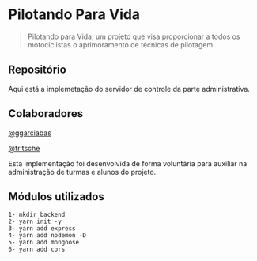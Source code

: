 # Pilotando Para Vida

> Pilotando para Vida, um projeto que visa proporcionar a todos os motociclistas o aprimoramento de técnicas de pilotagem.

## Repositório

Aqui está a implemetação do servidor de controle da parte administrativa.

## Colaboradores

[@ggarciabas](https://github.com/ggarciabas)

[@fritsche](https://github.com/fritsche)

Esta implementação foi desenvolvida de forma voluntária para auxiliar na administração de turmas e alunos do projeto.

## Módulos utilizados

```
1- mkdir backend
2- yarn init -y
3- yarn add express
4- yarn add nodemon -D
5- yarn add mongoose 
6- yarn add cors
```

